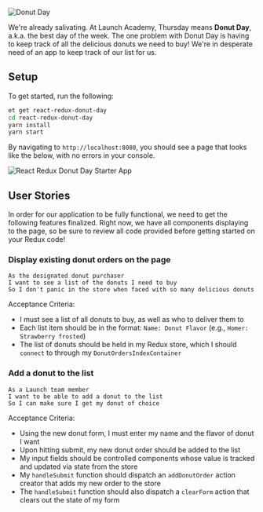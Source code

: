 ![Donut Day][donut-pile]

We're already salivating. At Launch Academy, Thursday means **Donut Day**, a.k.a. the best day of the week. The one problem with Donut Day is having to keep track of all the delicious donuts we need to buy! We're in desperate need of an app to keep track of our list for us.

## Setup

To get started, run the following:

```sh
et get react-redux-donut-day
cd react-redux-donut-day
yarn install
yarn start
```

By navigating to `http://localhost:8080`, you should see a page that looks like the below, with no errors in your console.

![React Redux Donut Day Starter App][starter-screenshot]

## User Stories

In order for our application to be fully functional, we need to get the following features finalized. Right now, we have all components displaying to the page, so be sure to review all code provided before getting started on your Redux code!

### Display existing donut orders on the page

```no-highlight
As the designated donut purchaser
I want to see a list of the donuts I need to buy
So I don't panic in the store when faced with so many delicious donuts
```

Acceptance Criteria:

- I must see a list of all donuts to buy, as well as who to deliver them to
- Each list item should be in the format: `Name: Donut Flavor` (e.g., `Homer: Strawberry frosted`)
- The list of donuts should be held in my Redux store, which I should `connect` to through my `DonutOrdersIndexContainer`

### Add a donut to the list

```no-highlight
As a Launch team member
I want to be able to add a donut to the list
So I can make sure I get my donut of choice
```

Acceptance Criteria:

- Using the new donut form, I must enter my name and the flavor of donut I want
- Upon hitting submit, my new donut order should be added to the list
- My input fields should be controlled components whose value is tracked and updated via state from the store
- My `handleSubmit` function should dispatch an `addDonutOrder` action creator that adds my new order to the store
- The `handleSubmit` function should also dispatch a `clearForm` action that clears out the state of my form

[donut-pile]: https://s3.amazonaws.com/horizon-production/images/donut-pile.jpg
[starter-screenshot]: https://s3.amazonaws.com/horizon-production/images/react-redux-donut-day-starter-app.png